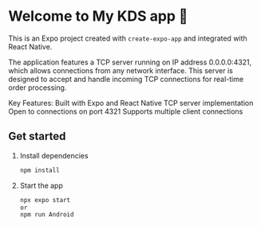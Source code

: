 # Welcome to My KDS app 👋

This is an Expo project created with `create-expo-app` and integrated with React Native.

The application features a TCP server running on IP address 0.0.0.0:4321, which allows connections from any network interface. This server is designed to accept and handle incoming TCP connections for real-time order processing.

Key Features:
Built with Expo and React Native
TCP server implementation
Open to connections on port 4321
Supports multiple client connections

## Get started

1. Install dependencies

   ```bash
   npm install
   ```

2. Start the app

   ```bash
   npx expo start
   or
   npm run Android
   ```

